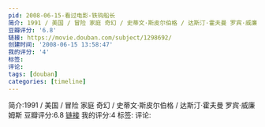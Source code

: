 ```yaml
---
pid: 2008-06-15-看过电影-铁钩船长
简介: 1991 / 美国 / 冒险 家庭 奇幻 / 史蒂文·斯皮尔伯格 / 达斯汀·霍夫曼 罗宾·威廉姆斯
豆瓣评分: '6.8'
链接: https://movie.douban.com/subject/1298692/
创建时间: '2008-06-15 13:58:47'
我的评分: '4'
标签:
评论:
tags: [douban]
categories: [timeline]
---
```

简介:1991 / 美国 / 冒险 家庭 奇幻 / 史蒂文·斯皮尔伯格 / 达斯汀·霍夫曼 罗宾·威廉姆斯
豆瓣评分:6.8
[链接](https://movie.douban.com/subject/1298692/)
我的评分:4
标签:
评论:
